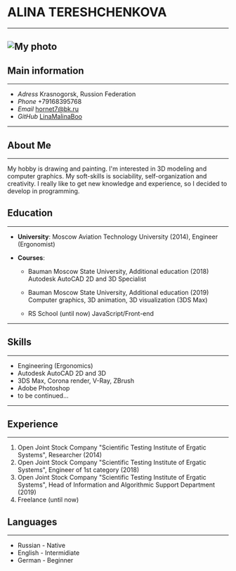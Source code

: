 # **ALINA TERESHCHENKOVA**
------------
![My photo](\\C:\Users\Компьютер\Desktop\rs_school\rsschool-cv\pic1.jpg)
------------
## **Main information**
------------
* _Adress_ Krasnogorsk, Russion Federation
* _Phone_ +79168395768
* _Email_ hornet7@bk.ru
* _GitHub_ [LinaMalinaBoo](https://github.com/LinaMalinaBoo)
------------
## **About Me**
------------
My hobby is drawing and painting. I'm interested in 3D modeling and computer graphics. My soft-skills is sociability, self-organization and creativity. I really like to get new knowledge and experience, so I decided to develop in programming.
## **Education**
------------
* __University__: Moscow Aviation Technology University (2014), Engineer (Ergonomist)

* __Courses__:
    + Bauman Moscow State University, Additional education  (2018)
    Autodesk AutoCAD 2D and 3D Specialist
    
    + Bauman Moscow State University, Additional education  (2019)
    Computer graphics, 3D animation, 3D visualization (3DS Max)

    + RS School (until now)
    JavaScript/Front-end
------------
## **Skills**
------------
* Engineering (Ergonomics)
* Autodesk AutoCAD 2D and 3D
* 3DS Max, Corona render, V-Ray, ZBrush
* Adobe Photoshop
* to be continued...
------------
## **Experience**
------------
1. Open Joint Stock Company "Scientific Testing Institute of Ergatic Systems", Researcher (2014)
2. Open Joint Stock Company "Scientific Testing Institute of Ergatic Systems", Engineer of 1st category (2018)
3. Open Joint Stock Company "Scientific Testing Institute of Ergatic Systems", Head of Information and Algorithmic Support Department (2019)
4. Freelance (until now)
## **Languages**
------------
* Russian - Native
* English - Intermidiate
* German - Beginner